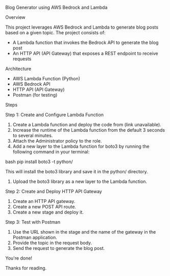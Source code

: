 Blog Generator using AWS Bedrock and Lambda

Overview

This project leverages AWS Bedrock and Lambda to generate blog posts based on a given topic. The project consists of:

- A Lambda function that invokes the Bedrock API to generate the blog post
- An HTTP API (API Gateway) that exposes a REST endpoint to receive requests

Architecture

- AWS Lambda Function (Python)
- AWS Bedrock API
- HTTP API (API Gateway)
- Postman (for testing)

Steps

Step 1: Create and Configure Lambda Function

1. Create a Lambda function and deploy the code from (link unavailable).
2. Increase the runtime of the Lambda function from the default 3 seconds to several minutes.
3. Attach the Administrator policy to the role.
4. Add a new layer to the Lambda function for boto3 by running the following command in your terminal:

bash
pip install boto3 -t python/

This will install the boto3 library and save it in the python/ directory.
1. Upload the boto3 library as a new layer to the Lambda function.

Step 2: Create and Deploy HTTP API Gateway

1. Create an HTTP API gateway.
2. Create a new POST API route.
3. Create a new stage and deploy it.

Step 3: Test with Postman

1. Use the URL shown in the stage and the name of the gateway in the Postman application.
2. Provide the topic in the request body.
3. Send the request to generate the blog post.

You're done!

Thanks for reading.